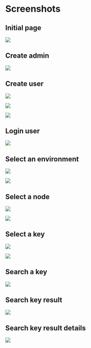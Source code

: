 # Screenshots

## Initial page

![](HDM-01-initial_page.png)

## Create admin

![](HDM-02-create_admin.png)

## Create user

![](HDM-03-create_user.png)

![](HDM-04-create_user_2.png)

![](HDM-05-logout_admin.png)

## Login user

![](HDM-06-login_user.png)

## Select an environment

![](HDM-07-select_env.png)

![](HDM-08-select_env_2.png)

## Select a node

![](HDM-09-select_node.png)

![](HDM-10-node_data.png)

## Select a key

![](HDM-11-node_data_details.png)

![](HDM-12-node_data_details_2.png)

## Search a key

![](HDM-13-search_key.png)

## Search key result

![](HDM-14-search_key_result.png)

## Search key result details

![](HDM-15-search_key_result_details.png)
